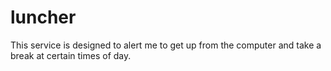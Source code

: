 # luncher

This service is designed to alert me to get up from the computer and take a break at certain times of day.
